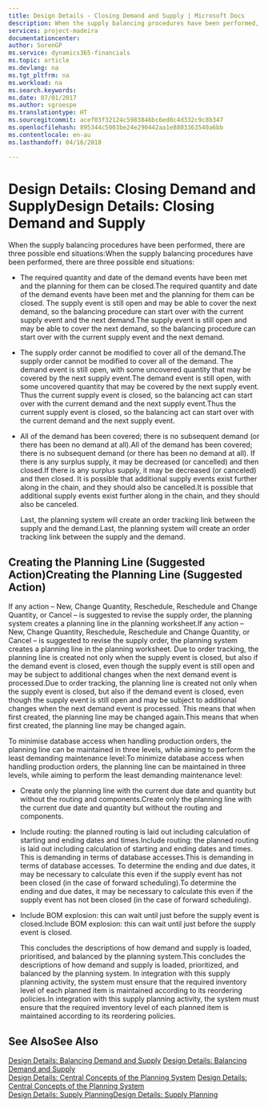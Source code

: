 ```yaml
---
title: Design Details - Closing Demand and Supply | Microsoft Docs
description: When the supply balancing procedures have been performed, there are three possible end situations.
services: project-madeira
documentationcenter: 
author: SorenGP
ms.service: dynamics365-financials
ms.topic: article
ms.devlang: na
ms.tgt_pltfrm: na
ms.workload: na
ms.search.keywords: 
ms.date: 07/01/2017
ms.author: sgroespe
ms.translationtype: HT
ms.sourcegitcommit: acef03f32124c5983846bc6ed0c4d332c9c8b347
ms.openlocfilehash: 895344c5003be24e290442aa1e8803363540a6bb
ms.contentlocale: en-au
ms.lasthandoff: 04/16/2018

---
```

# <a name="design-details-closing-demand-and-supply"></a><span data-ttu-id="3b7e5-103">Design Details: Closing Demand and Supply</span><span class="sxs-lookup"><span data-stu-id="3b7e5-103">Design Details: Closing Demand and Supply</span></span>
<span data-ttu-id="3b7e5-104">When the supply balancing procedures have been performed, there are three possible end situations:</span><span class="sxs-lookup"><span data-stu-id="3b7e5-104">When the supply balancing procedures have been performed, there are three possible end situations:</span></span>  

- <span data-ttu-id="3b7e5-105">The required quantity and date of the demand events have been met and the planning for them can be closed.</span><span class="sxs-lookup"><span data-stu-id="3b7e5-105">The required quantity and date of the demand events have been met and the planning for them can be closed.</span></span> <span data-ttu-id="3b7e5-106">The supply event is still open and may be able to cover the next demand, so the balancing procedure can start over with the current supply event and the next demand.</span><span class="sxs-lookup"><span data-stu-id="3b7e5-106">The supply event is still open and may be able to cover the next demand, so the balancing procedure can start over with the current supply event and the next demand.</span></span>  

- <span data-ttu-id="3b7e5-107">The supply order cannot be modified to cover all of the demand.</span><span class="sxs-lookup"><span data-stu-id="3b7e5-107">The supply order cannot be modified to cover all of the demand.</span></span> <span data-ttu-id="3b7e5-108">The demand event is still open, with some uncovered quantity that may be covered by the next supply event.</span><span class="sxs-lookup"><span data-stu-id="3b7e5-108">The demand event is still open, with some uncovered quantity that may be covered by the next supply event.</span></span> <span data-ttu-id="3b7e5-109">Thus the current supply event is closed, so the balancing act can start over with the current demand and the next supply event.</span><span class="sxs-lookup"><span data-stu-id="3b7e5-109">Thus the current supply event is closed, so the balancing act can start over with the current demand and the next supply event.</span></span>  

- <span data-ttu-id="3b7e5-110">All of the demand has been covered; there is no subsequent demand (or there has been no demand at all).</span><span class="sxs-lookup"><span data-stu-id="3b7e5-110">All of the demand has been covered; there is no subsequent demand (or there has been no demand at all).</span></span> <span data-ttu-id="3b7e5-111">If there is any surplus supply, it may be decreased (or cancelled) and then closed.</span><span class="sxs-lookup"><span data-stu-id="3b7e5-111">If there is any surplus supply, it may be decreased (or canceled) and then closed.</span></span> <span data-ttu-id="3b7e5-112">It is possible that additional supply events exist further along in the chain, and they should also be cancelled.</span><span class="sxs-lookup"><span data-stu-id="3b7e5-112">It is possible that additional supply events exist further along in the chain, and they should also be canceled.</span></span>  

  <span data-ttu-id="3b7e5-113">Last, the planning system will create an order tracking link between the supply and the demand.</span><span class="sxs-lookup"><span data-stu-id="3b7e5-113">Last, the planning system will create an order tracking link between the supply and the demand.</span></span>  

## <a name="creating-the-planning-line-suggested-action"></a><span data-ttu-id="3b7e5-114">Creating the Planning Line (Suggested Action)</span><span class="sxs-lookup"><span data-stu-id="3b7e5-114">Creating the Planning Line (Suggested Action)</span></span>  
 <span data-ttu-id="3b7e5-115">If any action – New, Change Quantity, Reschedule, Reschedule and Change Quantity, or Cancel – is suggested to revise the supply order, the planning system creates a planning line in the planning worksheet.</span><span class="sxs-lookup"><span data-stu-id="3b7e5-115">If any action – New, Change Quantity, Reschedule, Reschedule and Change Quantity, or Cancel – is suggested to revise the supply order, the planning system creates a planning line in the planning worksheet.</span></span> <span data-ttu-id="3b7e5-116">Due to order tracking, the planning line is created not only when the supply event is closed, but also if the demand event is closed, even though the supply event is still open and may be subject to additional changes when the next demand event is processed.</span><span class="sxs-lookup"><span data-stu-id="3b7e5-116">Due to order tracking, the planning line is created not only when the supply event is closed, but also if the demand event is closed, even though the supply event is still open and may be subject to additional changes when the next demand event is processed.</span></span> <span data-ttu-id="3b7e5-117">This means that when first created, the planning line may be changed again.</span><span class="sxs-lookup"><span data-stu-id="3b7e5-117">This means that when first created, the planning line may be changed again.</span></span>  

 <span data-ttu-id="3b7e5-118">To minimise database access when handling production orders, the planning line can be maintained in three levels, while aiming to perform the least demanding maintenance level:</span><span class="sxs-lookup"><span data-stu-id="3b7e5-118">To minimize database access when handling production orders, the planning line can be maintained in three levels, while aiming to perform the least demanding maintenance level:</span></span>  

- <span data-ttu-id="3b7e5-119">Create only the planning line with the current due date and quantity but without the routing and components.</span><span class="sxs-lookup"><span data-stu-id="3b7e5-119">Create only the planning line with the current due date and quantity but without the routing and components.</span></span>  

- <span data-ttu-id="3b7e5-120">Include routing: the planned routing is laid out including calculation of starting and ending dates and times.</span><span class="sxs-lookup"><span data-stu-id="3b7e5-120">Include routing: the planned routing is laid out including calculation of starting and ending dates and times.</span></span> <span data-ttu-id="3b7e5-121">This is demanding in terms of database accesses.</span><span class="sxs-lookup"><span data-stu-id="3b7e5-121">This is demanding in terms of database accesses.</span></span> <span data-ttu-id="3b7e5-122">To determine the ending and due dates, it may be necessary to calculate this even if the supply event has not been closed (in the case of forward scheduling).</span><span class="sxs-lookup"><span data-stu-id="3b7e5-122">To determine the ending and due dates, it may be necessary to calculate this even if the supply event has not been closed (in the case of forward scheduling).</span></span>  

- <span data-ttu-id="3b7e5-123">Include BOM explosion: this can wait until just before the supply event is closed.</span><span class="sxs-lookup"><span data-stu-id="3b7e5-123">Include BOM explosion: this can wait until just before the supply event is closed.</span></span>  

  <span data-ttu-id="3b7e5-124">This concludes the descriptions of how demand and supply is loaded, prioritised, and balanced by the planning system.</span><span class="sxs-lookup"><span data-stu-id="3b7e5-124">This concludes the descriptions of how demand and supply is loaded, prioritized, and balanced by the planning system.</span></span> <span data-ttu-id="3b7e5-125">In integration with this supply planning activity, the system must ensure that the required inventory level of each planned item is maintained according to its reordering policies.</span><span class="sxs-lookup"><span data-stu-id="3b7e5-125">In integration with this supply planning activity, the system must ensure that the required inventory level of each planned item is maintained according to its reordering policies.</span></span>  

## <a name="see-also"></a><span data-ttu-id="3b7e5-126">See Also</span><span class="sxs-lookup"><span data-stu-id="3b7e5-126">See Also</span></span>  
 <span data-ttu-id="3b7e5-127">[Design Details: Balancing Demand and Supply](design-details-balancing-demand-and-supply.md) </span><span class="sxs-lookup"><span data-stu-id="3b7e5-127">[Design Details: Balancing Demand and Supply](design-details-balancing-demand-and-supply.md) </span></span>  
 <span data-ttu-id="3b7e5-128">[Design Details: Central Concepts of the Planning System](design-details-central-concepts-of-the-planning-system.md) </span><span class="sxs-lookup"><span data-stu-id="3b7e5-128">[Design Details: Central Concepts of the Planning System](design-details-central-concepts-of-the-planning-system.md) </span></span>  
 [<span data-ttu-id="3b7e5-129">Design Details: Supply Planning</span><span class="sxs-lookup"><span data-stu-id="3b7e5-129">Design Details: Supply Planning</span></span>](design-details-supply-planning.md)


